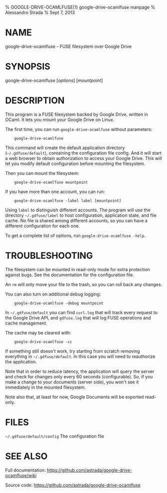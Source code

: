 % GOOGLE-DRIVE-OCAMLFUSE(1) google-drive-ocamlfuse manpage
% Alessandro Strada
% Sept 7, 2013

# NAME

google-drive-ocamlfuse - FUSE filesystem over Google Drive

# SYNOPSIS

google-drive-ocamlfuse [*options*] [*mountpoint*]

# DESCRIPTION

This program is a FUSE filesystem backed by Google Drive, written in OCaml. It
lets you mount your Google Drive on Linux.

The first time, you can run `google-drive-ocamlfuse` without parameters:

        google-drive-ocamlfuse

This command will create the default application directory
(`~/.gdfuse/default`), containing the configuration file config. And it will
start a web browser to obtain authorization to access your Google Drive. This
will let you modify default configuration before mounting the filesystem.

Then you can mount the filesystem:

        google-drive-ocamlfuse mountpoint

If you have more than one account, you can run:

        google-drive-ocamlfuse -label label [mountpoint]

Using `label` to distinguish different accounts. The program will use the
directory `~/.gdfuse/label` to host configuration, application state, and file
cache. No file is shared among different accounts, so you can have a different
configuration for each one.

To get a complete list of options, run `google-drive-ocamlfuse -help`.

# TROUBLESHOOTING

The filesystem can be mounted in read-only mode for extra protection
against bugs. See the documentation for the configuration file.

An `rm` will only move your file to the trash, so you can roll back
any changes.

You can also turn on additional debug logging:

        google-drive-ocamlfuse -debug mountpoint

In `~/.gdfuse/default` you can find `curl.log` that will track every request
to the Google Drive API, and `gdfuse.log` that will log FUSE operations and
cache management.

The cache may be cleared with:

        google-drive-ocamlfuse -cc

If something still doesn't work, try starting from scratch removing everything
in `~/.gdfuse/default`. In this case you will need to reauthorize the
application.

Note that in order to reduce latency, the application will query the server
and check for changes only every 60 seconds (configurable). So, if you make a
change to your documents (server side), you won't see it immediately in the
mounted filesystem.

Note also that, at least for now, Google Documents will be exported read-only.

# FILES

`~/.gdfuse/default/config`
The configuration file

# SEE ALSO

Full documentation: <https://github.com/astrada/google-drive-ocamlfuse/wiki>

Source code: <https://github.com/astrada/google-drive-ocamlfuse>
